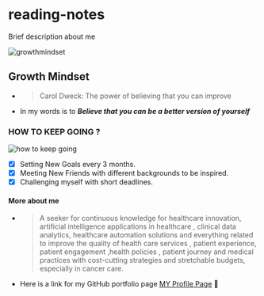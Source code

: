 # reading-notes
Brief description about me

![growthmindset](https://www.emotivebrand.com/wp-content/uploads/2019/07/Why-a-Growth-Mindset-Drives-Business.png)
## Growth Mindset 
 - > Carol Dweck: The power of believing that you can improve
 - In my words is to **_Believe that you can be a better version of yourself_**

### HOW TO KEEP GOING ?
![how to keep going](https://i.ytimg.com/vi/KUWn_TJTrnU/maxresdefault.jpg)
- [x] Setting New Goals every 3 months.
- [x] Meeting New Friends with different backgrounds to be inspired.
- [X] Challenging myself with short deadlines. 

#### More about me
 - > A seeker for continuous knowledge for healthcare innovation, artificial intelligence applications in healthcare , clinical data analytics, healthcare automation solutions and everything related to improve the quality of health care services , patient experience, patient engagement ,health policies , patient journey and medical practices with cost-cutting strategies and stretchable budgets, especially in cancer care.
 - Here is a link for my GitHub portfolio page [MY Profile Page](https://github.com/hayabalasmeh) :raised_hands:
